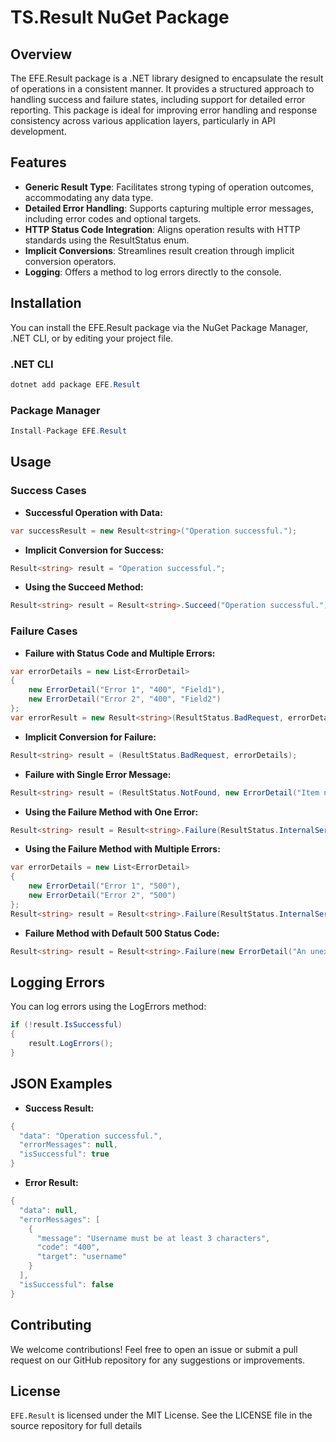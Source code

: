 # TS.Result NuGet Package

## Overview
The EFE.Result package is a .NET library designed to encapsulate the result of operations in a consistent manner. It provides a structured approach to handling success and failure states, including support for detailed error reporting. This package is ideal for improving error handling and response consistency across various application layers, particularly in API development.

## Features
- **Generic Result Type**: Facilitates strong typing of operation outcomes, accommodating any data type.
- **Detailed Error Handling**: Supports capturing multiple error messages, including error codes and optional targets.
- **HTTP Status Code Integration**: Aligns operation results with HTTP standards using the ResultStatus enum.
- **Implicit Conversions**: Streamlines result creation through implicit conversion operators.
- **Logging**: Offers a method to log errors directly to the console.

## Installation
You can install the EFE.Result package via the NuGet Package Manager, .NET CLI, or by editing your project file.

### .NET CLI
```csharp
dotnet add package EFE.Result
```

### Package Manager
```csharp
Install-Package EFE.Result
```

## Usage

### Success Cases

- **Successful Operation with Data:**
```csharp
var successResult = new Result<string>("Operation successful.");
```

- **Implicit Conversion for Success:**
```csharp
Result<string> result = "Operation successful.";
```

- **Using the Succeed Method:**
```csharp
Result<string> result = Result<string>.Succeed("Operation successful.");
```

### Failure Cases

- **Failure with Status Code and Multiple Errors:**
```csharp
var errorDetails = new List<ErrorDetail>
{
    new ErrorDetail("Error 1", "400", "Field1"),
    new ErrorDetail("Error 2", "400", "Field2")
};
var errorResult = new Result<string>(ResultStatus.BadRequest, errorDetails);
```

- **Implicit Conversion for Failure:**
```csharp
Result<string> result = (ResultStatus.BadRequest, errorDetails);
```

- **Failure with Single Error Message:**
```csharp
Result<string> result = (ResultStatus.NotFound, new ErrorDetail("Item not found", "404"));
```

- **Using the Failure Method with One Error:**
```csharp
Result<string> result = Result<string>.Failure(ResultStatus.InternalServerError, new ErrorDetail("An error occurred.", "500"));
```

- **Using the Failure Method with Multiple Errors:**
```csharp
var errorDetails = new List<ErrorDetail>
{
    new ErrorDetail("Error 1", "500"),
    new ErrorDetail("Error 2", "500")
};
Result<string> result = Result<string>.Failure(ResultStatus.InternalServerError, errorDetails.ToArray());
```

- **Failure Method with Default 500 Status Code:**
```csharp
Result<string> result = Result<string>.Failure(new ErrorDetail("An unexpected error occurred.", "500"));
```

## Logging Errors
You can log errors using the LogErrors method:
```csharp
if (!result.IsSuccessful)
{
    result.LogErrors();
}
```

## JSON Examples

- **Success Result:**
```csharp
{
  "data": "Operation successful.",
  "errorMessages": null,
  "isSuccessful": true
}
```

- **Error Result:**
```csharp
{
  "data": null,
  "errorMessages": [
    {
      "message": "Username must be at least 3 characters",
      "code": "400",
      "target": "username"
    }
  ],
  "isSuccessful": false
}
```

## Contributing
We welcome contributions! Feel free to open an issue or submit a pull request on our GitHub repository for any suggestions or improvements.

## License
`EFE.Result` is licensed under the MIT License. See the LICENSE file in the source repository for full details